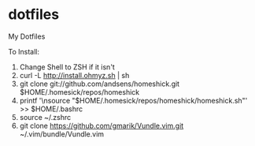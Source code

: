 dotfiles
========

My Dotfiles

To Install:
1. Change Shell to ZSH if it isn't
2. curl -L http://install.ohmyz.sh | sh
3. git clone git://github.com/andsens/homeshick.git $HOME/.homesick/repos/homeshick
4. printf '\nsource "$HOME/.homesick/repos/homeshick/homeshick.sh"' >> $HOME/.bashrc
6. source ~/.zshrc
7. git clone https://github.com/gmarik/Vundle.vim.git ~/.vim/bundle/Vundle.vim
